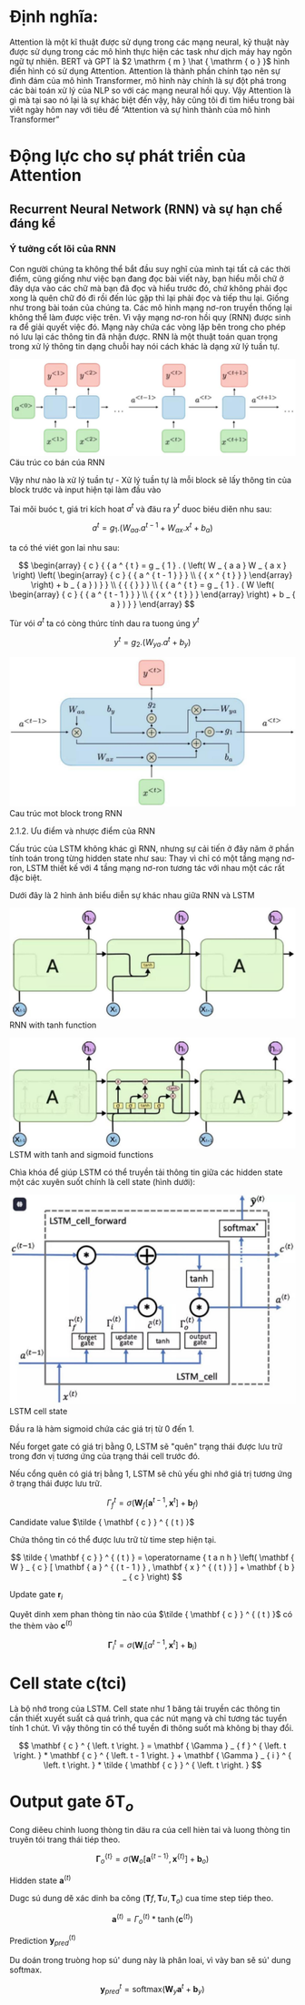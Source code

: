 

# Định nghĩa:

Attention là một kĩ thuật được sử dụng trong các mạng neural, kỹ thuật này được sử dụng trong các mô hình thực hiện các task như dịch máy hay ngôn ngữ tự nhiên. BERT và GPT là $2 \mathrm { m } \hat { \mathrm { o } }$ hình điển hình có sử dụng Attention. Attention là thành phần chính tạo nên sự đình đám của mô hình Transformer, mô hình này chính là sự đột phá trong các bài toán xử lý của NLP so với các mạng neural hồi quy. Vậy Attention là gì mà tại sao nó lại là sự khác biệt đến vậy, hãy cũng tôi đi tìm hiểu trong bài viêt ngày hôm nay với tiêu đề “Attention và sự hình thành của mô hình Transformer”

# Động lực cho sự phát triển của Attention

## Recurrent Neural Network (RNN) và sự hạn chế đáng kể

### Ý tưởng cốt lõi của RNN

Con người chúng ta không thể bắt đầu suy nghĩ của mình tại tất cả các thời điểm, cũng giống như việc bạn đang đọc bài viết này, bạn hiểu mỗi chữ ở đây dựa vào các chữ mà bạn đã đọc và hiểu trước đó, chứ không phải đọc xong là quên chữ đó đi rồi đến lúc gặp thì lại phải đọc và tiếp thu lại. Giống như trong bài toán của chúng ta. Các mô hình mạng nơ-ron truyền thống lại không thể làm được việc trên. Vì vậy mạng nơ-ron hồi quy (RNN) được sinh ra để giải quyết việc đó. Mạng này chứa các vòng lặp bên trong cho phép nó lưu lại các thông tin đã nhận được. RNN là một thuật toán quan trọng trong xử lý thông tin dạng chuỗi hay nói cách khác là dạng xử lý tuần tự.

![](images/image1.jpg)  
Cäu trúc co bán cúa RNN



Vậy như nào là xử lý tuần tự - Xử lý tuần tự là mỗi block sẽ lấy thông tin của block trước và input hiện tại làm đầu vào

Tai mǒi buóc t, giá tri kích hoat $a ^ { t }$ và đäu ra $y ^ { t }$ duoc biéu diěn nhu sau:

$$
a ^ { t } = g _ { 1 } . ( W _ { a a } . a ^ { t - 1 } + W _ { a x } . x ^ { t } + b _ { a } )
$$

ta có thé viét gon lai nhu sau:

$$
\begin{array} { c } { { a ^ { t } = g _ { 1 } . ( \left( W _ { a a } W _ { a x } \right) \left( \begin{array} { c } { { a ^ { t - 1 } } } \\ { { x ^ { t } } } \end{array} \right) + b _ { a } ) } } \\ { { { } } } \\ { { a ^ { t } = g _ { 1 } . ( W \left( \begin{array} { c } { { a ^ { t - 1 } } } \\ { { x ^ { t } } } \end{array} \right) + b _ { a } ) } } \end{array}
$$

Tùr vói $a ^ { t }$ ta có còng thúrc tính dau ra tuong úng $y ^ { t }$

$$
y ^ { t } = g _ { 2 } . ( W _ { y a } . a ^ { t } + b _ { y } )
$$

![](images/image2.jpg)  
Cau trúc mot block trong RNN

2.1.2. Ưu điểm và nhược điểm của RNN





Cấu trúc của LSTM không khác gì RNN, nhưng sự cải tiến ở đây năm ở phần tính toán trong từng hidden state như sau: Thay vì chỉ có một tầng mạng nơ-ron, LSTM thiết kế với 4 tầng mạng nơ-ron tương tác với nhau một các rất đặc biệt.

Dưới đây là 2 hình ảnh biểu diễn sự khác nhau giữa RNN và LSTM

![](images/image3.jpg)  
RNN with tanh function

![](images/image4.jpg)  
LSTM with tanh and sigmoid functions

Chìa khóa để giúp LSTM có thể truyền tải thông tin giữa các hidden state một các xuyên suốt chính là cell state (hình dưới):



![](images/image5.jpg)  
LSTM cell state

Đầu ra là hàm sigmoid chứa các giá trị từ 0 đến 1.

Nếu forget gate có giá trị bằng 0, LSTM sẽ "quên" trạng thái được lưu trữ trong đơn vị tương ứng của trạng thái cell trước đó.

Nếu cổng quên có giá trị bằng 1, LSTM sẽ chủ yếu ghi nhớ giá trị tương ứng ở trạng thái được lưu trữ.

$$
\Gamma _ { f } ^ { \left. t \right. } = \sigma ( \mathbf { W } _ { f } [ \mathbf { a } ^ { \left. t - 1 \right. } , \mathbf { x } ^ { \left. t \right. } ] + \mathbf { b } _ { f } )
$$

Candidate value $\tilde { \mathbf { c } } ^ { ( t ) }$



Chứa thông tin có thể được lưu trữ từ time step hiện tại.

$$
\tilde { \mathbf { c } } ^ { ( t ) } = \operatorname { t a n h } \left( \mathbf { W } _ { c } [ \mathbf { a } ^ { ( t - 1 ) } , \mathbf { x } ^ { ( t ) } ] + \mathbf { b } _ { c } \right)
$$

Update gate $\mathbf { { r } } _ { i }$

Quyět dinh xem phan thòng tin nào cúa $\tilde { \mathbf { c } } ^ { ( t ) }$ có the thèm vào $\mathbf { c } ^ { ( t ) }$

$$
\mathbf { \Gamma } _ { i } ^ { \left. t \right. } = \sigma ( \mathbf { W } _ { i } [ a ^ { \left. t - 1 \right. } , \mathbf { x } ^ { \left. t \right. } ] + \mathbf { b } _ { i } )
$$

# Cell state c(tci)

Là bộ nhớ trong của LSTM. Cell state như 1 băng tải truyền các thông tin cần thiết xuyết suất cả quá trình, qua các nút mạng và chỉ tương tác tuyển tính 1 chút. Vì vậy thông tin có thể tuyền đi thông suốt mà không bị thay đổi.

$$
\mathbf { c } ^ { \left. t \right. } = \mathbf { \Gamma } _ { f } ^ { \left. t \right. } * \mathbf { c } ^ { \left. t - 1 \right. } + \mathbf { \Gamma } _ { i } ^ { \left. t \right. } * \tilde { \mathbf { c } } ^ { \left. t \right. }
$$



# Output gate $\mathbf { \delta T } _ { o }$

Cong diěeu chinh luong thòng tin däu ra cúa cell hièn tai và luong thòng tin truyěn tói trang thái tiép theo.

$$
\mathbf { \Gamma } _ { o } ^ { \left\{ t \right\} } = \sigma ( \mathbf { W } _ { o } [ \mathbf { a } ^ { \left\{ t - 1 \right\} } , \mathbf { x } ^ { \left\{ t \right\} } ] + \mathbf { b } _ { o } )
$$

Hidden state $\mathbf { a } ^ { ( t ) }$

Dugc sú dung dě xác dinh ba cǒng $( \mathbf { T } f , \mathbf { T } u , \mathbf { T } _ { o } )$ cua time step tiép theo.

$$
\mathbf { a } ^ { ( t ) } = \Gamma _ { o } ^ { ( t ) } * \operatorname { t a n h } ( \mathbf { c } ^ { ( t ) } )
$$

Prediction $\mathbf { y } _ { p r e d } ^ { ( t ) }$

Du doán trong truòng hop sú' dung này là phân loai, vì vày ban sě sú' dung softmax.

$$
\mathbf { y } _ { p r e d } ^ { \left. t \right. } = \mathrm { s o f t m a x } ( \mathbf { W } _ { y } \mathbf { a } ^ { \left. t \right. } + \mathbf { b } _ { y } )
$$